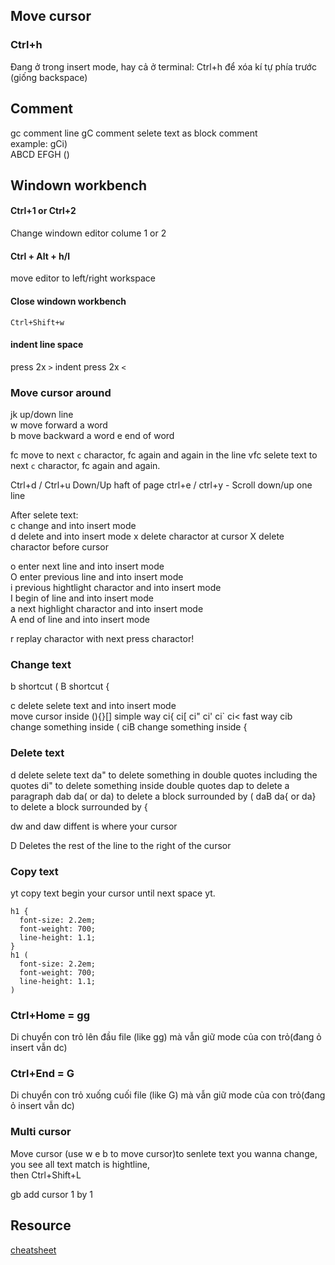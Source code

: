 ## Move cursor
### Ctrl+h
Đang ở trong insert mode, hay cả ở terminal:
Ctrl+h để xóa kí tự phía trước (giống backspace)
## Comment
gc comment line 
gC comment selete text as block comment  
example: gCi)  
ABCD EFGH (<!-- change me -->)
## Windown workbench
#### Ctrl+1 or Ctrl+2
Change windown editor colume 1 or 2

#### Ctrl + Alt + h/l
move editor to left/right workspace

#### Close windown workbench
`Ctrl+Shift+w`

#### indent line space
press 2x `>` indent
press 2x `<`

### Move cursor around
jk up/down line  
w move forward a word  
b move backward a word
e end of word 

fc move to next `c` charactor, fc again and again in the line 
vfc selete text to next `c` charactor, fc again and again.

Ctrl+d / Ctrl+u Down/Up haft of page
ctrl+e / ctrl+y - Scroll down/up one line

After selete text:  
c change and into insert mode  
d delete and into insert mode
x delete charactor at cursor
X delete charactor before cursor

o enter next line and into insert mode  
O enter previous line and into insert mode  
i previous hightlight charactor and into insert mode  
I begin of line and into insert mode  
a next highlight charactor and into insert mode  
A end of line and into insert mode


r replay charactor with next press charactor!

### Change text
b shortcut (
B shortcut {

c delete selete text and into insert mode  
move cursor inside (){}[]
simple way
ci{ ci[ ci" ci' ci` ci<
fast way
cib change something inside (
ciB change something inside {

### Delete text
d delete selete text
da" to delete something in double quotes including the quotes
di" to delete something inside double quotes
dap to delete a paragraph
dab da( or da) to delete a block surrounded by (
daB da{ or da} to delete a block surrounded by {

dw and daw diffent is where your cursor

D Deletes the rest of the line to the right of the cursor


### Copy text
yt<space> copy text begin your cursor until next space
yt. 

```
h1 {
  font-size: 2.2em;
  font-weight: 700;
  line-height: 1.1;
}
h1 (
  font-size: 2.2em;
  font-weight: 700;
  line-height: 1.1;
)
```


### Ctrl+Home = gg
Di chuyển con trỏ lên đầu file (like gg) mà vẫn giữ mode của con trỏ(đang ỏ insert vẫn dc)
### Ctrl+End = G

Di chuyển con trỏ xuống cuối file (like G) mà vẫn giữ mode của con trỏ(đang ỏ insert vẫn dc)

### Multi cursor
Move cursor (use w e b to move cursor)to senlete text you wanna change, you see all text match is hightline,   
then Ctrl+Shift+L

gb add cursor 1 by 1


## Resource
[cheatsheet](https://github.com/tsironis/vim-cheat/blob/master/cheatsheet.md)


